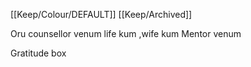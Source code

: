 [[Keep/Colour/DEFAULT]] [[Keep/Archived]] 

Oru counsellor venum life kum ,wife kum 
Mentor venum


Gratitude box



